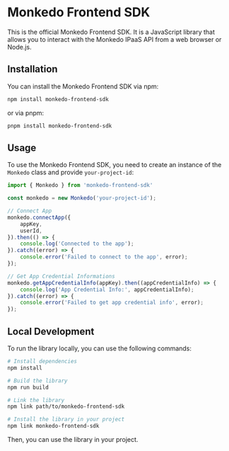 # Monkedo Frontend SDK

This is the official Monkedo Frontend SDK. It is a JavaScript library that allows you to interact with the Monkedo IPaaS API from a web browser or Node.js.

## Installation

You can install the Monkedo Frontend SDK via npm:

```bash
npm install monkedo-frontend-sdk
```

or via pnpm:

```bash
pnpm install monkedo-frontend-sdk
```

## Usage

To use the Monkedo Frontend SDK, you need to create an instance of the `Monkedo` class and provide `your-project-id`:

```typescript
import { Monkedo } from 'monkedo-frontend-sdk'

const monkedo = new Monkedo('your-project-id');

// Connect App
monkedo.connectApp({
	appKey,
	userId,
}).then(() => {
	console.log('Connected to the app');
}).catch((error) => {
	console.error('Failed to connect to the app', error);
});

// Get App Credential Informations
monkedo.getAppCredentialInfo(appKey).then((appCredentialInfo) => {
	console.log('App Credential Info:', appCredentialInfo);
}).catch((error) => {
	console.error('Failed to get app credential info', error);
});
```

## Local Development

To run the library locally, you can use the following commands:

```bash
# Install dependencies
npm install

# Build the library
npm run build

# Link the library
npm link path/to/monkedo-frontend-sdk

# Install the library in your project
npm link monkedo-frontend-sdk
```

Then, you can use the library in your project.
